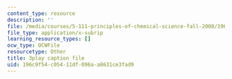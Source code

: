 ```yaml
---
content_type: resource
description: ''
file: /media/courses/5-111-principles-of-chemical-science-fall-2008/196c9f54c05411df096aa8631ce3fad9_Pj2fkkZ6Gto.srt
file_type: application/x-subrip
learning_resource_types: []
ocw_type: OCWFile
resourcetype: Other
title: 3play caption file
uid: 196c9f54-c054-11df-096a-a8631ce3fad9
---
```

